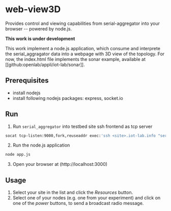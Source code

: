 web-view3D
==========

Provides control and viewing capabilities from serial-aggregator into your browser -- powered by node.js.

**This work is under development**

This work implement a node.js application, which consume and interprete the serial_aggragator data into a webpage with 3D view of the topology.
For now, the index.html file implements the sonar example, available at [[github:openlab/appli/iot-lab/sonar]].

Prerequisites
-------------
* install nodejs
* install following nodejs packages: express, socket.io

Run
---
1. Run `serial_aggregator` into testbed site ssh frontend as tcp server
```sh
socat tcp-listen:9000,fork,reuseaddr exec:'ssh <site>.iot-lab.info "serial_aggregator -i <experiment id>"'
```
2. Run the node.js application
```sh
node app.js
```
3. Open your browser at (http://localhost:3000)

Usage
-----
1. Select your site in the list and click the *Resources* button.
2. Select one of your nodes (e.g. one from your experiment) and click on one of the *power* buttons, to send a broadcast radio message.

